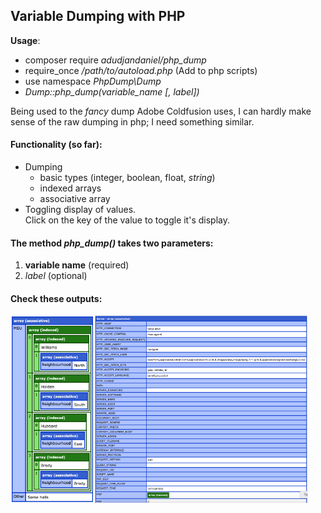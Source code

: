 ## Variable Dumping with PHP

**Usage**: 
* composer require _adudjandaniel/php_dump_
* require_once _/path/to/autoload.php_ (Add to php scripts)
* use namespace _PhpDump\Dump_
* _Dump::php_dump(variable_name [, label])_

Being used to the _fancy_ dump Adobe Coldfusion uses, I can hardly make sense of the raw dumping in php; I need something similar.

#### Functionality (so far):
* Dumping
	* basic types (integer, boolean, float, _string_)
	* indexed arrays 
	* associative array
* Toggling display of values.  
	Click on the key of the value to toggle it's display.


#### The method **_php_dump()_** takes two parameters: 
1. **variable name** (required)
2. _label_ (optional)


#### Check these outputs:  
<img src="tests/img/dump_1.png" height="300px"/><img src="tests/img/dump_2.png" height="300px"/>
